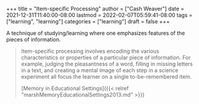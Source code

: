 +++
title = "Item-specific Processing"
author = ["Cash Weaver"]
date = 2021-12-31T11:40:00-08:00
lastmod = 2022-02-07T05:59:41-08:00
tags = ["learning", "learning"]
categories = ["learning"]
draft = false
+++

A technique of studying/learning where one emphasizes features of the pieces of information.

> Item-specific processing involves encoding the various characteristics or properties of a particular piece of information. For example, judging the pleasantness of a word, filling in missing letters in a text, and creating a mental image of each step in a science experiment all focus the learner on a single to-be-remembered item.
>
> [Memory in Educational Settings]({{< relref "marshMemoryEducationalSettings2013.md" >}})
